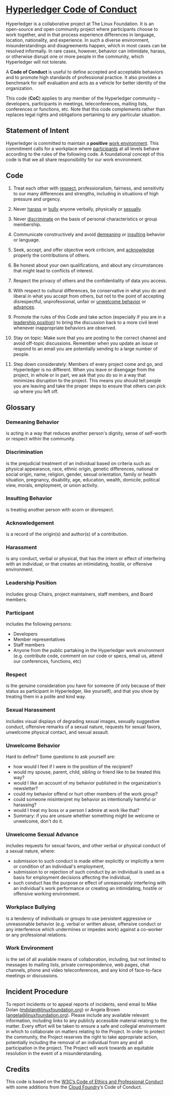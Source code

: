 # [Hyperledger Code of Conduct](https://wiki.hyperledger.org/community/hyperledger-project-code-of-conduct)

Hyperledger is a collaborative project at The Linux Foundation. It is an open-source and open
community project where participants choose to work together, and in that process experience
differences in language, location, nationality, and experience. In such a diverse environment,
misunderstandings and disagreements happen, which in most cases can be resolved informally. In rare
cases, however, behavior can intimidate, harass, or otherwise disrupt one or more people in the
community, which Hyperledger will not tolerate.

A **Code of Conduct** is useful to define accepted and acceptable behaviors and to promote high
standards of professional practice. It also provides a benchmark for self evaluation and acts as a
vehicle for better identity of the organization.

This code (**CoC**) applies to any member of the Hyperledger community – developers, participants in
meetings, teleconferences, mailing lists, conferences or functions, etc. Note that this code
complements rather than replaces legal rights and obligations pertaining to any particular
situation.

## Statement of Intent

Hyperledger is committed to maintain a **positive** [work environment](#work-environment). This
commitment calls for a workplace where [participants](#participant) at all levels behave according
to the rules of the following code. A foundational concept of this code is that we all share
responsibility for our work environment.

## Code

1. Treat each other with [respect](#respect), professionalism, fairness, and sensitivity to our many
   differences and strengths, including in situations of high pressure and urgency.

2. Never [harass](#harassment) or [bully](#workplace-bullying) anyone verbally, physically or
   [sexually](#sexual-harassment).

3. Never [discriminate](#discrimination) on the basis of personal characteristics or group
   membership.

4. Communicate constructively and avoid [demeaning](#demeaning-behavior) or
   [insulting](#insulting-behavior) behavior or language.

5. Seek, accept, and offer objective work criticism, and [acknowledge](#acknowledgement) properly
   the contributions of others.

6. Be honest about your own qualifications, and about any circumstances that might lead to conflicts
   of interest.

7. Respect the privacy of others and the confidentiality of data you access.

8. With respect to cultural differences, be conservative in what you do and liberal in what you
   accept from others, but not to the point of accepting disrespectful, unprofessional, unfair or
   [unwelcome behavior](#unwelcome-behavior) or [advances](#unwelcome-sexual-advance).

9. Promote the rules of this Code and take action (especially if you are in a
   [leadership position](#leadership-position)) to bring the discussion back to a more civil level
   whenever inappropriate behaviors are observed.

10. Stay on topic: Make sure that you are posting to the correct channel and avoid off-topic
    discussions. Remember when you update an issue or respond to an email you are potentially
    sending to a large number of people.

11. Step down considerately: Members of every project come and go, and Hyperledger is no
    different. When you leave or disengage from the project, in whole or in part, we ask that you do
    so in a way that minimizes disruption to the project. This means you should tell people you are
    leaving and take the proper steps to ensure that others can pick up where you left off.

## Glossary

### Demeaning Behavior

is acting in a way that reduces another person's dignity, sense of self-worth or respect within the
community.

### Discrimination

is the prejudicial treatment of an individual based on criteria such as: physical appearance, race,
ethnic origin, genetic differences, national or social origin, name, religion, gender, sexual
orientation, family or health situation, pregnancy, disability, age, education, wealth, domicile,
political view, morals, employment, or union activity.

### Insulting Behavior

is treating another person with scorn or disrespect.

### Acknowledgement

is a record of the origin(s) and author(s) of a contribution.

### Harassment

is any conduct, verbal or physical, that has the intent or effect of interfering with an individual,
or that creates an intimidating, hostile, or offensive environment.

### Leadership Position

includes group Chairs, project maintainers, staff members, and Board members.

### Participant

includes the following persons:

- Developers
- Member representatives
- Staff members
- Anyone from the public partaking in the Hyperledger work environment (e.g. contribute code,
  comment on our code or specs, email us, attend our conferences, functions, etc)

### Respect

is the genuine consideration you have for someone (if only because of their status as participant in
Hyperledger, like yourself), and that you show by treating them in a polite and kind way.

### Sexual Harassment

includes visual displays of degrading sexual images, sexually suggestive conduct, offensive remarks
of a sexual nature, requests for sexual favors, unwelcome physical contact, and sexual assault.

### Unwelcome Behavior

Hard to define? Some questions to ask yourself are:

- how would I feel if I were in the position of the recipient?
- would my spouse, parent, child, sibling or friend like to be treated this way?
- would I like an account of my behavior published in the organization's newsletter?
- could my behavior offend or hurt other members of the work group?
- could someone misinterpret my behavior as intentionally harmful or harassing?
- would I treat my boss or a person I admire at work like that?
- Summary: if you are unsure whether something might be welcome or unwelcome, don't do it.

### Unwelcome Sexual Advance

includes requests for sexual favors, and other verbal or physical conduct of a sexual nature, where:

- submission to such conduct is made either explicitly or implicitly a term or condition of an
  individual's employment,
- submission to or rejection of such conduct by an individual is used as a basis for employment
  decisions affecting the individual,
- such conduct has the purpose or effect of unreasonably interfering with an individual's work
  performance or creating an intimidating, hostile or offensive working environment.

### Workplace Bullying

is a tendency of individuals or groups to use persistent aggressive or unreasonable behavior (e.g.
verbal or written abuse, offensive conduct or any interference which undermines or impedes work)
against a co-worker or any professional relations.

### Work Environment

is the set of all available means of collaboration, including, but not limited to messages to
mailing lists, private correspondence, web pages, chat channels, phone and video teleconferences,
and any kind of face-to-face meetings or discussions.

## Incident Procedure

To report incidents or to appeal reports of incidents, send email to Mike Dolan
(mdolan@linuxfoundation.org) or Angela Brown (angela@linuxfoundation.org). Please include any
available relevant information, including links to any publicly accessible material relating to the
matter. Every effort will be taken to ensure a safe and collegial environment in which to
collaborate on matters relating to the Project. In order to protect the community, the Project
reserves the right to take appropriate action, potentially including the removal of an individual
from any and all participation in the project. The Project will work towards an equitable resolution
in the event of a misunderstanding.

## Credits

This code is based on the
[W3C’s Code of Ethics and Professional Conduct](https://www.w3.org/Consortium/cepc) with some
additions from the [Cloud Foundry](https://www.cloudfoundry.org/)‘s Code of Conduct.
